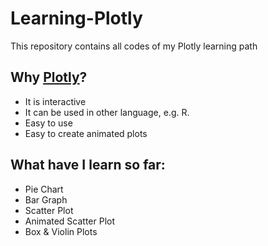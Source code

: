 # Learning-Plotly
This repository contains all codes of my Plotly learning path

## Why [Plotly](https://plotly.com/python/)?
* It is interactive
* It can be used in other language, e.g. R.
* Easy to use
* Easy to create animated plots

## What have I learn so far:
* Pie Chart
* Bar Graph
* Scatter Plot
* Animated Scatter Plot
* Box & Violin Plots
